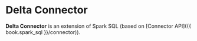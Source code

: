 # Delta Connector

**Delta Connector** is an extension of Spark SQL (based on [Connector API]({{ book.spark_sql }}/connector)).
